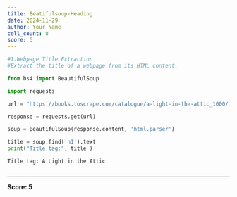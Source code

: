 ```yaml
---
title: Beatifulsoup-Heading
date: 2024-11-29
author: Your Name
cell_count: 8
score: 5
---
```


```python
#1.Webpage Title Extraction
#Extract the title of a webpage from its HTML content.
```


```python
from bs4 import BeautifulSoup
```


```python
import requests
```


```python
url = "https://books.toscrape.com/catalogue/a-light-in-the-attic_1000/index.html"
```


```python
response = requests.get(url)
```


```python
soup = BeautifulSoup(response.content, 'html.parser')
```


```python
title = soup.find('h1').text
print("Title tag:", title )
```

    Title tag: A Light in the Attic



```python

```


---
**Score: 5**
